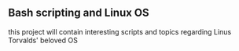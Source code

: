 ## Bash scripting and Linux OS

this project will contain interesting scripts and topics regarding Linus Torvalds' beloved OS
